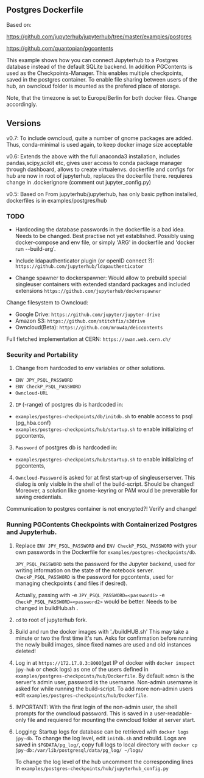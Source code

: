 ## Postgres Dockerfile

Based on:

https://github.com/jupyterhub/jupyterhub/tree/master/examples/postgres

https://github.com/quantopian/pgcontents

This example shows how you can connect Jupyterhub to a Postgres database
instead of the default SQLite backend. In addition PGContents is used as
the Checkpoints-Manager. This enables multiple checkpoints, saved in the
postgres container. To enable file sharing between users of the hub, an owncloud
folder is mounted as the prefered place of storage.  

Note, that the timezone is set to Europe/Berlin for both docker files. Change accordingly.

## Versions

v0.7: To include owncloud, quite a number of gnome packages are added. Thus, conda-minimal is used again, to keep docker image size acceptable

v0.6: Extends the above with the full anaconda3 installation, includes pandas,scipy,scikit etc, gives user access to conda package manager through dashboard, allows to create virtualenvs. dockerfile and configs for hub are now in root of jupyterhub, replaces the dockerfile there. requieres change in .dockerignore (comment out jupyter_config.py)

v0.5: Based on From jupyterhub/jupyterhub, has only basic python installed, dockerfiles is in examples/postgres/hub

### TODO

- Hardcoding the database passwords in the dockerfile is a bad idea. Needs to be changed. Best practise not yet established.
Possibly using docker-compose and env file, or simply 'ARG' in dockerfile and 'docker run --build-arg'.

<!---
Same problem applies to the jupyter_notebook_config.py file. Here,
I do not yet know how to pass env variables from host -> docker -> singleusernotebook

Solved: setting c.Spawner.env_keep!
-->

- Include ldapauthenticator plugin (or openID connect ?):
`https://github.com/jupyterhub/ldapauthenticator`

- Change spawner to dockerspawner:
Would allow to prebuild special singleuser containers with extended standard packages and included extensions
`https://github.com/jupyterhub/dockerspawner`

<!---
Alternative:
Install full conda env for all users. see v0.6
-->

Change filesystem to Owncloud:

- Google Drive:   `https://github.com/jupyter/jupyter-drive`
- Amazon S3:      `https://github.com/stitchfix/s3drive`
- Owncloud(Beta): `https://github.com/mrow4a/deiccontents`

Full fletched implementation at CERN:
`https://swan.web.cern.ch/`

### Security and Portability

1. Change from hardcoded to env variables or other solutions.
  - `ENV JPY_PSQL_PASSWORD`
  - `ENV CheckP_PSQL_PASSWORD`
  - `Owncloud-URL`

2. `IP` (-range) of postgres db is hardcoded in:
  - `examples/postgres-checkpoints/db/initdb.sh` to enable access to psql (pg_hba.conf)
  - `examples/postgres-checkpoints/hub/startup.sh` to enable initializing of pgcontents,

3. `Password` of postgres db is hardcoded in:
  - `examples/postgres-checkpoints/hub/startup.sh` to enable initializing of pgcontents,

4. `Owncloud-Password` is asked for at first start-up of singleuserserver. This dialog
    is only visible in the shell of the build-script. Should be changed! Moreover,
    a solution like gnome-keyring or PAM would be preverable for saving credentials.

Communication to postgres container is not encrypted?! Verify and change!

### Running PGContents Checkpoints with Containerized Postgres and Jupyterhub.

1. Replace `ENV JPY_PSQL_PASSWORD` and `ENV CheckP_PSQL_PASSWORD` with your own
   passwords in the Dockerfile for `examples/postgres-checkpoints/db`.

   `JPY_PSQL_PASSWORD` sets the password for the Jupyter backend, used for writing information
    on the state  of the notebook server. `CheckP_PSQL_PASSWORD` is the password for pgcontents,
    used for managing checkpoints ( and files if desired).

    Actually, passing with -e `JPY_PSQL_PASSWORD=<password1>` -e `CheckP_PSQL_PASSWORD=<password2>`
    would be better. Needs to be changed in buildHub.sh .

2. `cd` to root of jupyterhub fork.

3. Build and run the docker images with './buildHUB.sh'
   This may take a minute or two the first time it's run.
   Asks for confirmation before running the newly build images, since fixed names are used and
   old instances deleted!

4. Log in at `https://172.17.0.3:8000`(get IP of docker with `docker inspect jpy-hub` or
   check logs) as one of the users defined in `examples/postgres-checkpoints/hub/Dockerfile`.
   By default `admin` is the server's admin user, password is the username. Non-admin username
   is asked for while running the build-script. To add more non-admin users edit `examples/postgres-checkpoints/hub/Dockerfile`.

5. IMPORTANT: With the first login of the non-admin user, the shell prompts for the owncloud password.
   This is saved in a user-readable-only file and requiered for mounting the owncloud folder at server start.

6. Logging:
    Startup logs for database can be retrieved with `docker logs jpy-db`. To change the log level, edit `initdb.sh` and rebuild.
    Logs are saved in `$PGDATA/pg_log/`, copy full logs to local directory with
    `docker cp jpy-db:/var/lib/postgresql/data/pg_log/ ~/logs/`

    To change the log level of the hub uncomment the corresponding lines in
    `examples/postgres-checkpoints/hub/jupyterhub_config.py`

